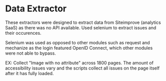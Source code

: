 # Data Extractor

These extractors were designed to extract data from Siteimprove (analytics SaaS) as there was no API available. Used selenium to extract issues and their occurences.

Selenium was used as opposed to other modules such as request and mechanize as the login featured OpenID Connect, which other modules were not able to bypass. 


EX: Collect "Image with no attribute" across 1800 pages. The amount of accessibility issues vary and the scripts collect all issues on the page itself after it has fully loaded.
